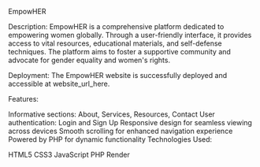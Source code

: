 EmpowHER

Description:
EmpowHER is a comprehensive platform dedicated to empowering women globally. Through a user-friendly interface, it provides access to vital resources, educational materials, and self-defense techniques. The platform aims to foster a supportive community and advocate for gender equality and women's rights.

Deployment:
The EmpowHER website is successfully deployed and accessible at website_url_here.

Features:

Informative sections: About, Services, Resources, Contact
User authentication: Login and Sign Up
Responsive design for seamless viewing across devices
Smooth scrolling for enhanced navigation experience
Powered by PHP for dynamic functionality
Technologies Used:

HTML5
CSS3
JavaScript
PHP
Render
